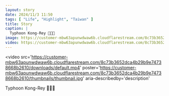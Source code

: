 ```yaml
---
layout: story
date: 2024/11/3 11:50
tags: [ "Life", "Highlight", "Taiwan" ]
title: Story
caption: |
  Typhoon Kong-Rey 💨💨💨
image: https://customer-mbw63apunwdwaw6b.cloudflarestream.com/8c73b3652dca4b29b9e74738668b2610/thumbnails/thumbnail.jpg
video: https://customer-mbw63apunwdwaw6b.cloudflarestream.com/8c73b3652dca4b29b9e74738668b2610/downloads/default.mp4
---
```


<video 
  src='https://customer-mbw63apunwdwaw6b.cloudflarestream.com/8c73b3652dca4b29b9e74738668b2610/downloads/default.mp4' 
  poster='https://customer-mbw63apunwdwaw6b.cloudflarestream.com/8c73b3652dca4b29b9e74738668b2610/thumbnails/thumbnail.jpg'
  aria-describedby='description'
  ><!-- tracks --></video>

<div id='description'>Typhoon Kong-Rey 💨💨💨</div>

